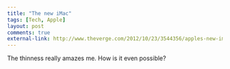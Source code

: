 ```yaml
---
title: "The new iMac"
tags: [Tech, Apple]
layout: post
comments: true
external-link: http://www.theverge.com/2012/10/23/3544356/apples-new-imac-first-hands-on
---
```


The thinness really amazes me. How is it even possible?
